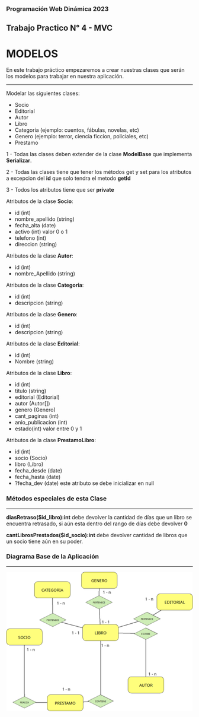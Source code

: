 ### Programación Web Dinámica **2023**
## Trabajo Practico N° 4 - MVC
# MODELOS
En este trabajo práctico empezaremos a crear nuestras clases que serán los modelos para trabajar en nuestra aplicación.

---
Modelar las siguientes clases:
- Socio
- Editorial
- Autor
- Libro
- Categoria (ejemplo: cuentos, fábulas, novelas, etc)
- Genero (ejemplo: terror, ciencia ficcion, policiales, etc)
- Prestamo

1 - Todas las clases deben extender de la clase **ModelBase** que implementa **Serializar**.

2 - Todas las clases tiene que tener los métodos get y set para los atributos a excepcion del **id** que solo tendra el metodo **getId**

3 - Todos los atributos tiene que ser **private**

Atributos de la clase **Socio**:
* id (int)
* nombre_apellido (string)
* fecha_alta (date)
* activo (int) valor 0 o 1
* telefono (int)
* direccion (string)

Atributos de la clase **Autor**:
* id (int)
* nombre_Apellido (string)

Atributos de la clase **Categoria**:
* id (int)
* descripcion (string)

Atributos de la clase **Genero**:
* id (int)
* descripcion (string)


Atributos de la clase **Editorial**:
* id (int)
* Nombre (string)


Atributos de la clase **Libro**:
* id (int)
* titulo (string)
* editorial (Editorial)
* autor (Autor[])
* genero (Genero)
* cant_paginas (int)
* anio_publicacion (int)
* estado(int) valor entre 0 y 1

Atributos de la clase **PrestamoLibro**:
* id (int)
* socio (Socio)
* libro (Libro)
* fecha_desde (date)
* fecha_hasta (date)
* ?fecha_dev (date) este atributo se debe inicializar en null

### **Métodos especiales de esta Clase**
---

**diasRetraso($id_libro):int**  debe devolver la cantidad de días que un libro se encuentra retrasado, si aún esta dentro del rango de días debe devolver **0**

**cantLibrosPrestados($id_socio):int** debe devolver cantidad de libros que un socio tiene aún en su poder.

### Diagrama Base de la Aplicación
---

![diagrama de la app](./asset/diagramaAppLibros.png)



